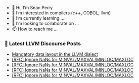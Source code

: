 - 👋 Hi, I’m Sean Perry
- 👀 I’m interested in compilers (c++, COBOL, llvm)
- 🌱 I’m currently learning ...
- 💞️ I’m looking to collaborate on ...
- 📫 How to reach me ...

<!---
s66perry/s66perry is a ✨ special ✨ repository because its `README.md` (this file) appears on your GitHub profile.
You can click the Preview link to take a look at your changes.
--->
### 📕 Latest LLVM Discourse Posts

<!-- DISCOURSE-LLVM:START -->
- [Mandatory data layout in the LLVM dialect](https://discourse.llvm.org/t/mandatory-data-layout-in-the-llvm-dialect/85875?page=2#post_27)
- [[RFC] Ignore NaNs for MINVAL/MAXVAL/MINLOC/MAXLOC](https://discourse.llvm.org/t/rfc-ignore-nans-for-minval-maxval-minloc-maxloc/86036#post_4)
- [[RFC] Ignore NaNs for MINVAL/MAXVAL/MINLOC/MAXLOC](https://discourse.llvm.org/t/rfc-ignore-nans-for-minval-maxval-minloc-maxloc/86036#post_3)
- [[RFC] Ignore NaNs for MINVAL/MAXVAL/MINLOC/MAXLOC](https://discourse.llvm.org/t/rfc-ignore-nans-for-minval-maxval-minloc-maxloc/86036#post_2)
- [[RFC] Ignore NaNs for MINVAL/MAXVAL/MINLOC/MAXLOC](https://discourse.llvm.org/t/rfc-ignore-nans-for-minval-maxval-minloc-maxloc/86036#post_1)
<!-- DISCOURSE-LLVM:END -->
